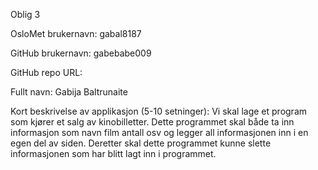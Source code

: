 Oblig 3

OsloMet brukernavn: gabal8187

GitHub brukernavn: gabebabe009

GitHub repo URL:

Fullt navn: Gabija Baltrunaite

Kort beskrivelse av applikasjon (5-10 setninger): Vi skal lage et program som kjører et salg av kinobilletter. Dette programmet skal både ta inn informasjon som navn film antall osv og legger all informasjonen inn i en egen del av siden. Deretter skal dette programmet kunne slette informasjonen som har blitt lagt inn i programmet.
